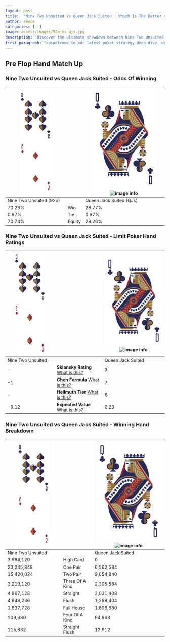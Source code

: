 ```yaml
---
layout: post
title:  "Nine Two Unsuited Vs Queen Jack Suited | Which Is The Better Hand In Poker? A Complete Guide"
author: reece
categories: [  ]
image: assets/images/92o-vs-qjs.jpg
description: "Discover the ultimate showdown between Nine Two Unsuited and Queen Jack Suited in poker! Uncover the odds, strategies, and scenarios where one hand triumphs over the other. Get ready to up your poker game with this thrilling analysis."
first_paragraph: "<p>Welcome to our latest poker strategy deep dive, where we're pitting two distinct hands against each other in a high-stakes showdown: Nine Two Unsuited vs Queen Jack Suited.</p><p>In the dynamic world of poker, every decision counts, and knowing which hand holds the upper hand is key to your success at the table.</p><p>In this article, we'll dissect these two hands, explore the scenarios where one dominates the other, and equip you with the knowledge to make strategic choices that can tip the odds in your favor.</p><p>Get ready to unravel the intriguing dynamics of these poker hands and elevate your game to new heights.</p>"
---
```




[comment]: # (sp0)

## Pre Flop Hand Match Up

<div class="table hand-ratings" markdown="1"> 



### Nine Two Unsuited vs Queen Jack Suited - Odds Of Winning


    
| ![image info](assets/images/hand1/9.png) ![image info](assets/images/hand1/2o.png) |  | ![image info](assets/images/hand2/Q.png) ![image info](assets/images/hand2/Js.png) |
| -------- | -------- | -------- |
| Nine Two Unsuited (92o) |  | Queen Jack Suited (QJs) |
| 70.26% | Win | 28.77% |
| 0.97% | Tie | 0.97% |
| 70.74% | Equity | 29.26% |




[comment]: # (sp1)



### Nine Two Unsuited vs Queen Jack Suited - Limit Poker Hand Ratings


    
| ![image info](assets/images/hand1/9.png) ![image info](assets/images/hand1/2o.png) |  | ![image info](assets/images/hand2/Q.png) ![image info](assets/images/hand2/Js.png) |
| -------- | -------- | -------- |
| Nine Two Unsuited |  | Queen Jack Suited |
| - | **Sklansky Rating** [What is this?](/sklansky-rating-explained) | 3 |
| -1 | **Chen Formula** [What is this?](/chen-formula-explained) | 7 |
| - | **Hellmuth Tier** [What is this?](/Hellmuth-tier-explained) | 6 |
| -0.12 | **Expected Value** [What is this?](/expected-value-explained) | 0.23 |




[comment]: # (sp2)



### Nine Two Unsuited vs Queen Jack Suited - Winning Hand Breakdown


    
| ![image info](assets/images/hand1/9.png) ![image info](assets/images/hand1/2o.png) |  | ![image info](assets/images/hand2/Q.png) ![image info](assets/images/hand2/Js.png) |
| -------- | -------- | -------- |
| Nine Two Unsuited |  | Queen Jack Suited |
| 3,984,120 | High Card | 0 |
| 23,245,848 | One Pair | 6,562,584 |
| 15,420,024 | Two Pair | 9,654,840 |
| 3,219,120 | Three Of A Kind | 2,305,584 |
| 4,867,128 | Straight | 2,031,408 |
| 4,948,236 | Flush | 1,288,404 |
| 1,837,728 | Full House | 1,696,680 |
| 109,680 | Four Of A Kind | 94,968 |
| 115,632 | Straight Flush | 12,912 |




[comment]: # (sp3)



</div>

[comment]: # (sp4)



[comment]: # (sp5)

